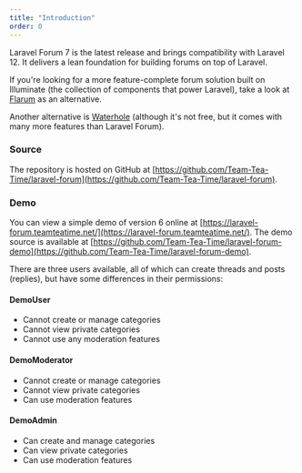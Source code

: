 ```yaml
---
title: "Introduction"
order: 0
---
```


Laravel Forum 7 is the latest release and brings compatibility with Laravel 12. It delivers a lean foundation for building forums on top of Laravel.

If you're looking for a more feature-complete forum solution built on Illuminate (the collection of components that power Laravel), take a look at [Flarum](http://flarum.org/) as an alternative.

Another alternative is [Waterhole](https://waterhole.dev/) (although it's not free, but it comes with many more features than Laravel Forum).

### Source

The repository is hosted on GitHub at [https://github.com/Team-Tea-Time/laravel-forum](https://github.com/Team-Tea-Time/laravel-forum).

### Demo

You can view a simple demo of version 6 online at [https://laravel-forum.teamteatime.net/](https://laravel-forum.teamteatime.net/). The demo source is available at [https://github.com/Team-Tea-Time/laravel-forum-demo](https://github.com/Team-Tea-Time/laravel-forum-demo).

There are three users available, all of which can create threads and posts (replies), but have some differences in their permissions:

#### DemoUser
+ Cannot create or manage categories
+ Cannot view private categories
+ Cannot use any moderation features

#### DemoModerator
+ Cannot create or manage categories
+ Cannot view private categories
+ Can use moderation features

#### DemoAdmin
+ Can create and manage categories
+ Can view private categories
+ Can use moderation features